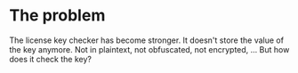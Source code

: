 # The problem

The license key checker has become stronger. It doesn't store the value of the key anymore. Not in plaintext, not obfuscated, not encrypted, ... But how does it check the key?
